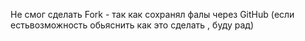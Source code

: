 Не смог сделать Fork - так как сохранял фалы через GitHub (если естьвозможность обьяснить как это сделать , буду рад)